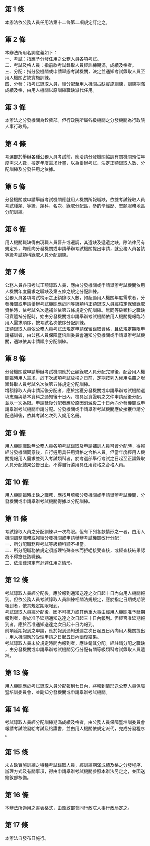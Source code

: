 第 1 條
-------
本辦法依公務人員任用法第十二條第二項規定訂定之。

第 2 條
-------
本辦法所用名詞意義如下：  
一、考試：指應予分發任用之公務人員各項考試。  
二、考試及格人員：指前款考試錄取人員經訓練期滿，成績及格者。  
三、分配：指分發機關或申請舉辦考試機關，決定並通知考試錄取人員至  
    用人機關占缺實施訓練。  
四、分發：指考試錄取人員，經分配至用人機關占缺實施訓練，訓練期滿  
    成績及格，由用人機關以原訓練職缺派代任用。

第 3 條
-------
本辦法之分發機關為銓敘部。但行政院所屬各級機關之分發機關為行政院  
人事行政局。

第 4 條
-------
考選部於舉辦各種公務人員考試前，應洽請分發機關協調有關機關預估年  
度需求人數，擬定年度需求計畫，以為舉辦考試、決定正額錄取人數、分  
配訓練及分發任用之依據。

第 5 條
-------
分發機關或申請舉辦考試機關應就用人機關所報職缺，依據考試錄取人員  
考試種類、等級、類科、名次、錄取分配區，參酌學經歷、志願服務地區  
分配訓練。

第 6 條
-------
用人機關職缺得由現職人員晉升或遷調，其遺缺及遞遺之缺，除法律另有  
規定外，均應向分發機關或申請舉辦考試機關提出申請，就公務人員各該  
等級考試類科錄取人員分配訓練。

第 7 條
-------
公務人員各項考試正額錄取人員，應由分發機關或申請舉辦考試機關依用  
人機關年度需求之職缺及第五條之規定分配訓練。  
公務人員各項考試榜示之正額錄取人數，如超過用人機關年度需求者，分  
發機關或申請舉辦考試機關應於同等級類科正額錄取人員經核定保留錄取  
資格時，依考試名次遞補並依第五條規定分配訓練。無同等級類科之職缺  
可資遞補分配時，始由分發機關或申請舉辦考試機關依用人機關提報臨時  
用人需求順序，按考試名次依序分配訓練。  
正額錄取人員依公務人員考試法規定申請保留錄取資格，且依規定期限申  
請補訓者，由公務人員保障暨培訓委員會通知分發機關或申請舉辦考試機  
關，遇缺依其申請順序分配訓練。

第 8 條
-------
分發機關或申請舉辦考試機關應於正額錄取人員分配完畢後，配合用人機  
關臨時用人需求，於下次該項考試放榜之日前，定期按列入候用名冊之增  
額錄取人員考試名次依第五條規定分配訓練。  
增額錄取人員申請延後分配者，應於接獲分發機關或申請舉辦考試機關選  
填志願與基本資料之通知後十日內，檢具足資證明之文件申請延後分配，  
並以一次為限。申請延後分配者應於原因消滅後二十日內向分發機關或申  
請舉辦考試機關申請分配。分發機關或申請舉辦考試機關應於接獲申請分  
配通知後，依其考試名次列入候用名冊。

第 9 條
-------
用人機關職缺無公務人員各項考試錄取及申請補訓人員可資分配時，得報  
經分發機關同意後，自行遴用具任用資格之合格人員。但當年度經用人機  
關提報用人需求並列入考試類科者，於考選部舉行考試之日起至正額錄取  
人員分配結果公告日止，不得自行遴用具任用資格之合格人員。

第 10 條
--------
用人機關臨時出缺之職務，應按月填報分發機關或申請舉辦考試機關，分  
發機關或申請舉辦考試機關得據以分配訓練。

第 11 條
--------
考試錄取人員之分配訓練以一次為限。但有下列各款情形之一者，由用人  
機關調整職務或報經分發機關或申請舉辦考試機關改行分配：  
一、所分配職務與考試等級類科顯不相當。  
二、所分配職務依規定須辦理特殊查核而拒絕接受查核，或經查核結果認  
    為不得擔任該職務。  
三、依法律規定有迴避任用之情形。

第 12 條
--------
考試錄取人員經分配後，應於報到通知送達之次日起十日內向用人機關報  
到。但依公務人員考試錄取人員訓練相關法規規定，應於指定日期或期限  
報到者，依其規定期限報到。  
考試錄取人員經分配後，因不可抗力或其他重大事由經用人機關准予延期  
報到者，得於准予延期通知送達之次日起三十日內報到。但經否准延期報  
到者，應於否准通知送達之次日起十日內報到。  
前項延期報到之申請，應於報到通知送達之次日起五日內向用人機關提出  
，用人機關應於受理申請之日起五日內函復結果。  
考試錄取人員未於規定時間內報到者，應註銷其分配。經註銷分配之職缺  
，由分發機關或申請舉辦考試機關另行分配有關等級類科考試錄取人員遞  
補。

第 13 條
--------
用人機關應於考試錄取人員分配報到七日內，將報到情形送公務人員保障  
暨培訓委員會，並副知分發機關或申請舉辦考試機關。

第 14 條
--------
考試錄取人員經分配訓練期滿成績及格者，由公務人員保障暨培訓委員會  
報請考試院發給考試及格證書，並由用人機關依規定派代，完成分發程序  
。

第 15 條
--------
未占缺實施訓練之特種考試錄取人員，經訓練期滿成績及格之分發程序、  
辦理方式及有關事項，得由申請舉辦考試機關參照本辦法另定之，並函送  
銓敘部核備。

第 16 條
--------
本辦法所適用之書表格式，由銓敘部會同行政院人事行政局定之。

第 17 條
--------
本辦法自發布日施行。

